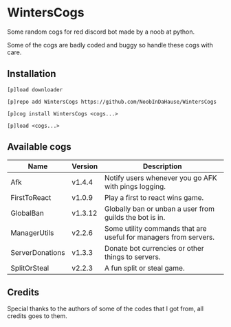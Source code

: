 # WintersCogs

Some random cogs for red discord bot made by a noob at python.

Some of the cogs are badly coded and buggy so handle these cogs with care.

## Installation

```
[p]load downloader

[p]repo add WintersCogs https://github.com/NoobInDaHause/WintersCogs

[p]cog install WintersCogs <cogs...>

[p]load <cogs...>
```

## Available cogs

| Name            |  Version  | Description                                                      |
| --------------- | --------- | ---------------------------------------------------------------- |
| Afk             |  v1.4.4   | Notify users whenever you go AFK with pings logging.             |
| FirstToReact    |  v1.0.9   | Play a first to react wins game.                                 |
| GlobalBan       |  v1.3.12  | Globally ban or unban a user from guilds the bot is in.          |
| ManagerUtils    |  v2.2.6   | Some utility commands that are useful for managers from servers. |
| ServerDonations |  v1.3.3   | Donate bot currencies or other things to servers.                |
| SplitOrSteal    |  v2.2.3   | A fun split or steal game.                                       |

## Credits

Special thanks to the authors of some of the codes that I got from, all credits goes to them.